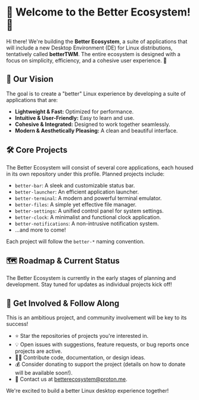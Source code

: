 # 🌟 Welcome to the Better Ecosystem! 🌟

Hi there! We're building the **Better Ecosystem**, a suite of applications that will include a new Desktop Environment (DE) for Linux distributions, tentatively called **betterTWM**. The entire ecosystem is designed with a focus on simplicity, efficiency, and a cohesive user experience. 🚀

## 🌱 Our Vision

The goal is to create a "better" Linux experience by developing a suite of applications that are:
- **Lightweight & Fast:** Optimized for performance.
- **Intuitive & User-Friendly:** Easy to learn and use.
- **Cohesive & Integrated:** Designed to work together seamlessly.
- **Modern & Aesthetically Pleasing:** A clean and beautiful interface.

## 🛠️ Core Projects

The Better Ecosystem will consist of several core applications, each housed in its own repository under this profile. Planned projects include:

*   `better-bar`: A sleek and customizable status bar.
*   `better-launcher`: An efficient application launcher.
*   `better-terminal`: A modern and powerful terminal emulator.
*   `better-files`: A simple yet effective file manager.
*   `better-settings`: A unified control panel for system settings.
*   `better-clock`: A minimalist and functional clock application.
*   `better-notifications`: A non-intrusive notification system.
*   ...and more to come!

Each project will follow the `better-*` naming convention.

## 🗺️ Roadmap & Current Status

The Better Ecosystem is currently in the early stages of planning and development. Stay tuned for updates as individual projects kick off!

## 🤝 Get Involved & Follow Along

This is an ambitious project, and community involvement will be key to its success!
- ⭐ Star the repositories of projects you're interested in.
- 💡 Open issues with suggestions, feature requests, or bug reports once projects are active.
- 🧑‍💻 Contribute code, documentation, or design ideas.
- 💰 Consider donating to support the project (details on how to donate will be available soon!).
- 📧 Contact us at betterecosystem@proton.me.

We're excited to build a better Linux desktop experience together!
